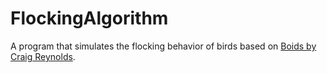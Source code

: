# FlockingAlgorithm
A program that simulates the flocking behavior of birds based on [Boids by Craig Reynolds](http://www.red3d.com/cwr/boids/).
